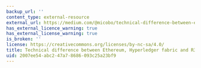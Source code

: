 ```yaml
---
backup_url: ''
content_type: external-resource
external_url: https://medium.com/@micobo/technical-difference-between-ethereum-hyperledger-fabric-and-r3-corda-5a58d0a6e347
has_external_licence_warning: true
has_external_license_warning: true
is_broken: ''
license: https://creativecommons.org/licenses/by-nc-sa/4.0/
title: Technical difference between Ethereum, Hyperledger fabric and R3 Corda
uid: 2007ee54-abc2-47a7-8686-093c25a23bf9
---
```

